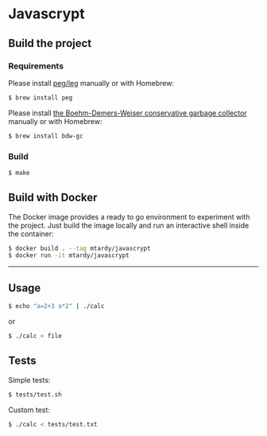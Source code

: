 # Javascrypt

## Build the project
### Requirements

Please install [peg/leg](https://www.piumarta.com/software/peg/) manually or with Homebrew: 
```bash
$ brew install peg
```

Please install [the Boehm-Demers-Weiser conservative garbage collector](https://www.hboehm.info/gc/) manually or with Homebrew:
```bash
$ brew install bdw-gc
```

### Build

```bash
$ make
```

## Build with Docker

The Docker image provides a ready to go environment to experiment with the project. Just build the image locally and run an interactive shell inside the container:
```bash
$ docker build . --tag mtardy/javascrypt
$ docker run -it mtardy/javascrypt
```

---

## Usage

```bash
$ echo "a=2+3 a*2" | ./calc
```
or
```bash
$ ./calc < file
```

## Tests

Simple tests:
```bash
$ tests/test.sh
```

Custom test:
```bash
$ ./calc < tests/test.txt
```
